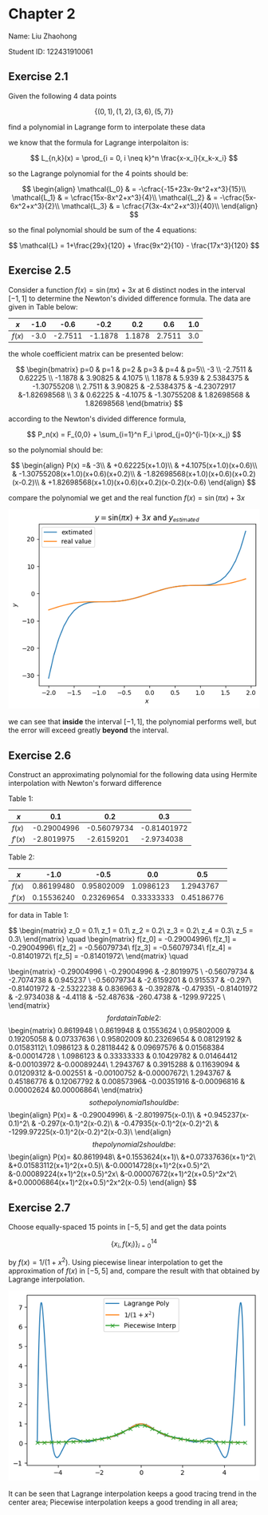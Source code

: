 # Chapter 2

Name: Liu Zhaohong

Student ID: 122431910061

## Exercise 2.1

Given the following 4 data points

$$
\lbrace (0,1), (1,2), (3,6), (5,7) \rbrace
$$

find a polynomial in Lagrange form to interpolate these data

we know that the formula for Lagrange interpolaiton is:

$$
L_{n,k}(x) = \prod_{i = 0, i \neq k}^n \frac{x-x_i}{x_k-x_i}
$$

so the Lagrange polynomial for the 4 points should be:

$$
\begin{align}
\mathcal{L_0} & = -\cfrac{-15+23x-9x^2+x^3}{15}\\
\mathcal{L_1} & = \cfrac{15x-8x^2+x^3}{4}\\
\mathcal{L_2} & = -\cfrac{5x-6x^2+x^3}{2}\\
\mathcal{L_3} & = \cfrac{7(3x-4x^2+x^3)}{40}\\
\end{align}
$$

so the final polynomial should be sum of the 4 equations:

$$
\mathcal{L} = 1+\frac{29x}{120} + \frac{9x^2}{10} - \frac{17x^3}{120}
$$


## Exercise 2.5

Consider a function $f(x)=\sin(\pi x)+3x$ at 6 distinct nodes in the interval $[-1, 1]$ to determine the Newton's divided difference formula. The data are given in Table below:

| $x$    | -1.0 | -0.6    | -0.2    | 0.2    | 0.6    | 1.0  |
| ------ | ---- | ------- | ------- | ------ | ------ | ---- |
| $f(x)$ | -3.0 | -2.7511 | -1.1878 | 1.1878 | 2.7511 | 3.0  |

the whole coefficient matrix can be presented below:

$$
\begin{bmatrix}
p=0 & p=1 & p=2 & p=3 & p=4 & p=5\\
-3         \\
 -2.7511   &   0.62225      \\
 -1.1878   &   3.90825   &  4.1075   \\
  1.1878    &  5.939  &     2.5384375 & -1.30755208  \\
  2.7511  &  3.90825  &  -2.5384375 & -4.23072917 &-1.82698568 \\
  3 &  0.62225 &   -4.1075  &   -1.30755208 & 1.82698568 & 1.82698568
\end{bmatrix}
$$

according to the Newton's divided difference formula,

$$
P_n(x) = F_{0,0} + \sum_{i=1}^n F_i \prod_{j=0}^{i-1}(x-x_j)
$$

so the polynomial should be:

$$
\begin{align}
P(x) =& -3\\
      & +0.62225(x+1.0)\\
      & +4.1075(x+1.0)(x+0.6)\\
      & -1.30755208(x+1.0)(x+0.6)(x+0.2)\\
      & -1.82698568(x+1.0)(x+0.6)(x+0.2)(x-0.2)\\
      & +1.82698568(x+1.0)(x+0.6)(x+0.2)(x-0.2)(x-0.6)
\end{align}
$$

compare the polynomial we get and the real function $f(x)=\sin(\pi x)+3x$

![2-5](2-5.png)

we can see that **inside** the interval $[-1,1]$, the polynomial performs well, but the error will exceed greatly **beyond** the interval.

## Exercise 2.6

Construct an approximating polynomial for the following data using Hermite interpolation with Newton's forward difference

Table 1:

| $x$     | 0.1         | 0.2         | 0.3         | 
| ------- | ----------- | ----------- | ----------- | 
| $f(x)$  | -0.29004996 | -0.56079734 | -0.81401972 | 
| $f'(x)$ | -2.8019975  | -2.6159201  | -2.9734038  | 

Table 2:

| $x$     | -1.0       | -0.5       | 0.0        | 0.5        |
| ------- | ---------- | ---------- | ---------- | ---------- |
| $f(x)$  | 0.86199480 | 0.95802009 | 1.0986123  | 1.2943767  |
| $f'(x)$ | 0.15536240 | 0.23269654 | 0.33333333 | 0.45186776 |


for data in Table 1:

$$
\begin{matrix}
z_0 = 0.1\\
z_1 = 0.1\\
z_2 = 0.2\\
z_3 = 0.2\\
z_4 = 0.3\\
z_5 = 0.3\\
\end{matrix}
\quad
\begin{matrix}
f[z_0] = -0.29004996\\
f[z_1] = -0.29004996\\
f[z_2] = -0.56079734\\
f[z_3] = -0.56079734\\
f[z_4] = -0.81401972\\
f[z_5] = -0.81401972\\
\end{matrix}
\quad

\begin{matrix}
  -0.29004996  \\
  -0.29004996   & -2.8019975      \\
  -0.56079734 &   -2.7074738    &  0.945237 \\
  -0.56079734  &  -2.6159201    &  0.915537   &   -0.297\\
  -0.81401972  &  -2.5322238   &   0.836963    &  -0.39287& -0.47935\\
  -0.81401972  &  -2.9734038   &  -4.4118   &    -52.48763&
   -260.4738   &  -1299.97225   \\
\end{matrix}
$$
for data in Table 2:
$$
\begin{matrix}
0.8619948 \\
0.8619948  & 0.1553624 \\
0.95802009 & 0.19205058 & 0.07337636 \\
0.95802009  &0.23269654 & 0.08129192 & 0.01583112\\
1.0986123  & 0.28118442 & 0.09697576 & 0.01568384 &-0.00014728 \\
1.0986123  & 0.33333333 & 0.10429782 & 0.01464412 &-0.00103972 &-0.00089244\\
1.2943767 &  0.3915288 &  0.11639094 & 0.01209312 &-0.002551  & -0.00100752  &-0.00007672\\
1.2943767  & 0.45186776 & 0.12067792 & 0.00857396& -0.00351916 &-0.00096816  & 0.00002624  &0.00006864\\
 \end{matrix}
$$
so the polynomial 1 should be:
$$
\begin{align}
P(x)=
& -0.29004996\\
& -2.8019975(x-0.1)\\
& +0.945237(x-0.1)^2\\
& -0.297(x-0.1)^2(x-0.2)\\
& -0.47935(x-0.1)^2(x-0.2)^2\\
& -1299.97225(x-0.1)^2(x-0.2)^2(x-0.3)\\
\end{align}
$$
the polynomial 2 should be:
$$
\begin{align}
P(x)=
&0.8619948\\
&+0.1553624(x+1)\\
&+0.07337636(x+1)^2\\
&+0.01583112(x+1)^2(x+0.5)\\
&-0.00014728(x+1)^2(x+0.5)^2\\
&-0.00089224(x+1)^2(x+0.5)^2x\\
&-0.00007672(x+1)^2(x+0.5)^2x^2\\
&+0.00006864(x+1)^2(x+0.5)^2x^2(x-0.5)
\end{align}
$$

## Exercise 2.7

Choose equally-spaced 15 points in $[-5,5]$ and get the data points 

$$
\lbrace x_i,f(x_i) \rbrace_{i=0}^{14}
$$

by $f(x)=1/(1+x^2)$. Using piecewise linear interpolation to get the approximation of $f(x)$ in $[-5,5]$ and, compare the result with that obtained by Lagrange interpolation.

![2-7](2-7.png)

It can be seen that Lagrange interpolation keeps a good tracing trend in the center area; Piecewise interpolation keeps a good trending in all area; 
